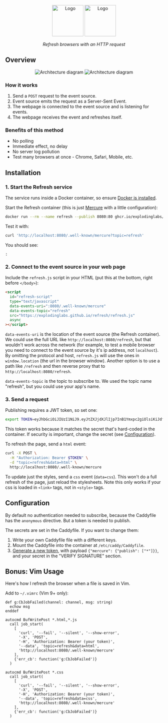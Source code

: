 <p align="center">
  <img alt="Logo" height="100" src="https://github.com/explodinglabs/refresh/blob/main/.images/logo-light.png?raw=true#gh-light-mode-only" />
  <img alt="Logo" height="100" src="https://github.com/explodinglabs/refresh/blob/main/.images/logo-dark.png?raw=true#gh-dark-mode-only" />
</p>

<p align="center">
  <i>Refresh browsers with an HTTP request</i>
</p>

## Overview

<p align="center">
  <img alt="Architecture diagram" src="https://github.com/explodinglabs/refresh/blob/main/.images/architecture-light.svg?raw=true#gh-light-mode-only" />
  <img alt="Architecture diagram" src="https://github.com/explodinglabs/refresh/blob/main/.images/architecture-dark.svg?raw=true#gh-dark-mode-only" />
</p>

### How it works

1. Send a `POST` request to the event source.
2. Event source emits the request as a Server-Sent Event.
3. The webpage is connected to the event source and is listening for events.
4. The webpage receives the event and refreshes itself.

### Benefits of this method

- No polling
- Immediate effect, no delay
- No server log pollution
- Test many browsers at once - Chrome, Safari, Mobile, etc.

## Installation

### 1. Start the Refresh service

The service runs inside a Docker container, so ensure [Docker is
installed](https://docs.docker.com/get-docker/).

Start the Refresh container (this is just [Mercure](https://mercure.rocks/) with
a little configuration):

```sh
docker run --rm --name refresh --publish 8080:80 ghcr.io/explodinglabs/refresh
```

Test it with:

```sh
curl 'http://localhost:8080/.well-known/mercure?topic=refresh'
```

You should see:

```
:
```

### 2. Connect to the event source in your web page

Include the `refresh.js` script in your HTML (put this at the bottom, right
before `</body>`):

```html
<script
  id="refresh-script"
  type="text/javascript"
  data-events-uri=":8080/.well-known/mercure"
  data-events-topic="refresh"
  src="https://explodinglabs.github.io/refresh/refresh.js"
  async
></script>
```

`data-events-uri` is the location of the event source (the Refresh container).
We could use the full URL like `http://localhost:8080/refresh`, but that
wouldn't work across the network (for example, to test a mobile browser you need
to connect to the event source by it's ip address, not `localhost`). By omitting
the protocol and host, `refresh.js` will use the ones in `window.location` (the
url in the browser window). Another option is to use a path like `/refresh` and
then reverse proxy that to `http://localhost:8080/refresh`.

`data-events-topic` is the topic to subscribe to. We used the topic name
"refresh", but you could use your app's name.

### 3. Send a request

Publishing requires a JWT token, so set one:

```sh
export TOKEN=eyJhbGciOiJIUzI1NiJ9.eyJtZXJjdXJlIjp7InB1Ymxpc2giOlsiKiJdfX0.PXwpfIGng6KObfZlcOXvcnWCJOWTFLtswGI5DZuWSK4
```

This token works because it matches the secret that's hard-coded in the
container. If security is important, change the secret (see
[Configuration](#configuration)).

To refresh the page, send a `html` event:

```sh
curl -X POST \
  -H "Authorization: Bearer $TOKEN" \
  -d "topic=refresh&data=html" \
  http://localhost:8080/.well-known/mercure
```

To update just the styles, send a `css` event (`data=css`). This won't do a
full refresh of the page, just reload the stylesheets. Note this only works if
your css is loaded in `<link>` tags, not in `<style>` tags.

## Configuration

By default no authentication needed to subscribe, because the Caddyfile has the
`anonymous` directive. But a token is needed to publish.

The secrets are set in the Caddyfile. If you want to change them:

1. Write your own Caddyfile file with a different keys.
2. Mount the Caddyfile into the container at `/etc/caddy/Caddyfile`.
3. [Generate a new token](https://jwt.io/), with payload `{"mercure": {"publish": ["*"]}}`, and your secret in the "VERIFY SIGNATURE" section.

## Bonus: Vim Usage

Here's how I refresh the browser when a file is saved in Vim.

Add to `~/.vimrc` (Vim 9+ only):

```vim
def g:CbJobFailed(channel: channel, msg: string)
  echow msg
enddef

autocmd BufWritePost *.html,*.js
  call job_start(
    [
      'curl', '--fail', '--silent', '--show-error',
      '-X', 'POST',
      '-H', 'Authorization: Bearer (your token)',
      '--data', 'topic=refresh&data=html',
      'http://localhost:8080/.well-known/mercure'
    ],
    {'err_cb': function('g:CbJobFailed')}
  )

autocmd BufWritePost *.css
  call job_start(
    [
      'curl', '--fail', '--silent', '--show-error',
      '-X', 'POST',
      '-H', 'Authorization: Bearer (your token)',
      '--data', 'topic=refresh&data=css',
      'http://localhost:8080/.well-known/mercure'
    ],
    {'err_cb': function('g:CbJobFailed')}
  )
```
